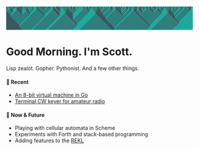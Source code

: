 ![Wolfram Header](wolfram-header.png)

# Good Morning.  I'm Scott. 

Lisp zealot. Gopher. Pythonist. And a few other things.

#### 🔨 **Recent**

- [An 8-bit virtual machine in Go](https://github.com/scottmcleodjr/gebvm)
- [Terminal CW keyer for amateur radio](https://github.com/scottmcleodjr/rekl)

#### 🌱 **Now & Future**

- Playing with cellular automata in Scheme
- Experiments with Forth and stack-based programming
- Adding features to the [REKL](https://github.com/scottmcleodjr/rekl)  